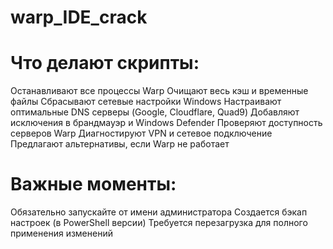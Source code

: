 # warp_IDE_crack

# Что делают скрипты:

Останавливают все процессы Warp
Очищают весь кэш и временные файлы
Сбрасывают сетевые настройки Windows
Настраивают оптимальные DNS серверы (Google, Cloudflare, Quad9)
Добавляют исключения в брандмауэр и Windows Defender
Проверяют доступность серверов Warp
Диагностируют VPN и сетевое подключение
Предлагают альтернативы, если Warp не работает

# Важные моменты:

Обязательно запускайте от имени администратора
Создается бэкап настроек (в PowerShell версии)
Требуется перезагрузка для полного применения изменений
